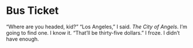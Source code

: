# Bus Ticket

“Where are you headed, kid?”
“Los Angeles,” I said. _The City of Angels_. I’m going to find one. I know it.
“That’ll be thirty-five dollars.”
I froze. I didn’t have enough.
